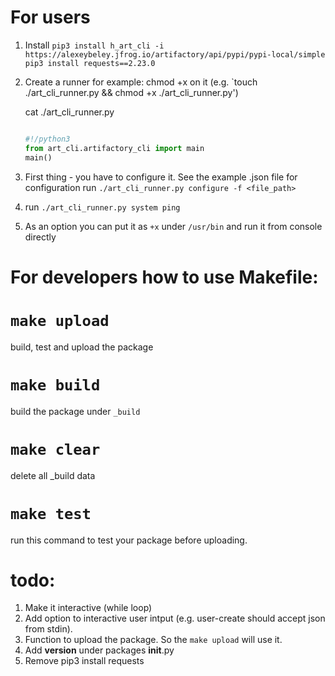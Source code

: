 # For users

1) Install
   `pip3 install h_art_cli -i https://alexeybeley.jfrog.io/artifactory/api/pypi/pypi-local/simple`
   `pip3 install requests==2.23.0`
2) Create a runner for example:
   chmod +x on it (e.g. `touch ./art_cli_runner.py && chmod +x ./art_cli_runner.py')
   
   cat ./art_cli_runner.py
   ```python

   #!/python3
   from art_cli.artifactory_cli import main
   main()
   ```
3) First thing - you have to configure it.
   See the example .json file for configuration 
   run `./art_cli_runner.py configure -f <file_path>`
4) run `./art_cli_runner.py system ping`  
5) As an option you can put it as `+x` under `/usr/bin` and run it from console directly

# For developers how to use Makefile:

# `make upload`
build, test and upload the package

# `make build`
build the package under `_build`

# `make clear`
delete all _build data

# `make test`
run this command to test your package before uploading.

# todo:
1) Make it interactive (while loop)
2) Add option to interactive user intput (e.g. user-create should accept json from stdin).
3) Function to upload the package. So the `make upload` will use it.
4) Add __version__ under packages __init__.py
5) Remove pip3 install requests